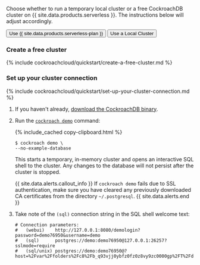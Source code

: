 Choose whether to run a temporary local cluster or a free CockroachDB cluster on {{  site.data.products.serverless  }}. The instructions below will adjust accordingly.

<div class="filters clearfix">
  <button class="filter-button page-level" data-scope="cockroachcloud">Use {{  site.data.products.serverless-plan  }}</button>
  <button class="filter-button page-level" data-scope="local">Use a Local Cluster</button>
</div>

  <section class="filter-content" markdown="1" data-scope="cockroachcloud">

### Create a free cluster

{%  include cockroachcloud/quickstart/create-a-free-cluster.md %}

### Set up your cluster connection

{%  include cockroachcloud/quickstart/set-up-your-cluster-connection.md %}

  </section>

<section class="filter-content" markdown="1" data-scope="local">

1. If you haven't already, [download the CockroachDB binary](install-cockroachdb.html).
1. Run the [`cockroach demo`](cockroach-demo.html) command:

    {%  include_cached copy-clipboard.html %}
    ~~~ shell
    $ cockroach demo \
    --no-example-database
    ~~~

    This starts a temporary, in-memory cluster and opens an interactive SQL shell to the cluster. Any changes to the database will not persist after the cluster is stopped.
    
    {{ site.data.alerts.callout_info }}
    If `cockroach demo` fails due to SSL authentication, make sure you have cleared any previously downloaded CA certificates from the directory `~/.postgresql`.
    {{ site.data.alerts.end }}
    
1. Take note of the `(sql)` connection string in the SQL shell welcome text:

    ~~~
    # Connection parameters:
    #   (webui)    http://127.0.0.1:8080/demologin?password=demo76950&username=demo
    #   (sql)      postgres://demo:demo76950@127.0.0.1:26257?sslmode=require
    #   (sql/unix) postgres://demo:demo76950@?host=%2Fvar%2Ffolders%2Fc8%2Fb_q93vjj0ybfz0fz0z8vy9zc0000gp%2FT%2Fdemo070856957&port=26257
    ~~~

</section>
